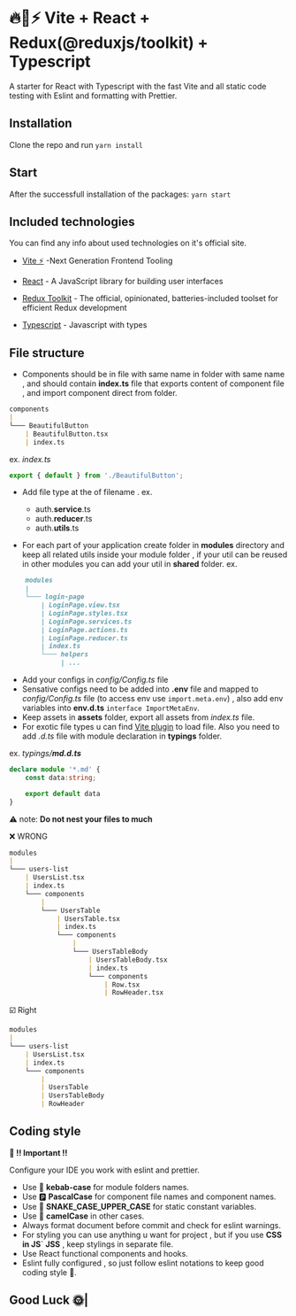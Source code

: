 # :fire::rocket::zap: Vite + React + Redux(@reduxjs/toolkit) + Typescript

A starter for React with Typescript with the fast Vite and all static code testing with Eslint and formatting with Prettier.

## Installation

Clone the repo and run `yarn install`

## Start

After the successfull installation of the packages: `yarn start`

## Included technologies

You can find any info about used technologies on it's official site.

- [Vite ⚡](https://github.com/vitejs/vite) -Next Generation Frontend Tooling

- [React](https://ru.reactjs.org/) - A JavaScript library for building user interfaces

- [Redux Toolkit](https://redux-toolkit.js.org/) - The official, opinionated, batteries-included toolset for efficient Redux development

- [Typescript](https://www.typescriptlang.org/) - Javascript with types

## File structure

- Components should be in file with same name in folder with same name , and should contain **index.ts** file that exports content of component file , and import component direct from folder.

```md
components
|
└─── BeautifulButton
    | BeautifulButton.tsx
    | index.ts
```

ex. *index.ts*

```ts
export { default } from './BeautifulButton';
```

- Add file type at the of filename . ex.

  - auth.**service**.ts
  - auth.**reducer**.ts
  - auth.**utils**.ts

- For each part of your application create folder in **modules** directory and keep all related utils inside your module folder , if your util can be reused in other modules you can add your util in **shared** folder. ex.

```md
    modules
    |
    └─── login-page
        | LoginPage.view.tsx
        | LoginPage.styles.tsx
        | LoginPage.services.ts
        | LoginPage.actions.ts
        | LoginPage.reducer.ts
        | index.ts
        └─── helpers
             | ...
```

- Add your configs in _config/Config.ts_ file
- Sensative configs need to be added into **.env** file and mapped to _config/Config.ts_ file (to access env use `import.meta.env`) , also add env variables into **env.d.ts** `interface ImportMetaEnv`.
- Keep assets in **assets** folder, export all assets from *index.ts* file.
- For exotic file types u can find [Vite plugin](https://vitejs.dev/guide/api-plugin.html#plugins-config) to load file. Also you need to add *.d.ts* file with module declaration in **typings** folder.

ex.
*typings/**md.d.ts***

```ts
declare module '*.md' {
    const data:string;

    export default data
}
```

:warning: note: **Do not nest your files to much**

:x: WRONG

```md
modules
|
└─── users-list
    | UsersList.tsx
    | index.ts
    └─── components
        |
        └─── UsersTable
            | UsersTable.tsx
            | index.ts
            └─── components
                |
                └─── UsersTableBody
                    | UsersTableBody.tsx
                    | index.ts
                    └─── components
                        | Row.tsx
                        | RowHeader.tsx
```

:ballot_box_with_check: Right

```md
modules
|
└─── users-list
    | UsersList.tsx
    | index.ts
    └─── components
        |
        | UsersTable
        | UsersTableBody
        | RowHeader
```


## Coding style

**:loudspeaker: !! Important !!**

Configure your IDE you work with eslint and prettier.

- Use :burrito: **kebab-case** for module folders names.
- Use :parking: **PascalCase** for component file names and component names.
- Use :snake: **SNAKE_CASE_UPPER_CASE** for static constant variables.
- Use :camel: **camelCase** in other cases.
- Always format document before commit and check for eslint warnings.
- For styling you can use anything u want for project , but if you use **CSS in JS**` **JSS** , keep stylings in separate file.
- Use React functional components and hooks.
- Eslint fully configured , so just follow eslint notations to keep good coding style :slightly_smiling_face:.

## Good Luck :sun_with_face:|
